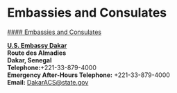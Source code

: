 # Embassies and Consulates

[#### Embassies and Consulates](javascript:void(0); "Embassies and Consulates")

**[U.S. Embassy Dakar](https://sn.usembassy.gov/)  
Route des Almadies  
Dakar, Senegal  
Telephone:**+221-33-879-4000  
**Emergency After-Hours Telephone:** +221-33-879-4000  
**Email:** [DakarACS@state.gov](mailto:DakarACS@state.gov)